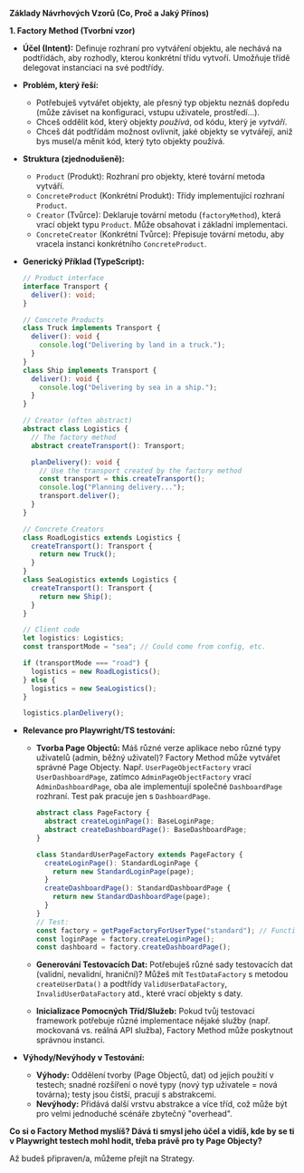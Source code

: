 **Základy Návrhových Vzorů (Co, Proč a Jaký Přínos)**

**1. Factory Method (Tvorbní vzor)**

- **Účel (Intent):** Definuje rozhraní pro vytváření objektu, ale nechává na podtřídách, aby rozhodly, kterou konkrétní třídu vytvoří. Umožňuje třídě delegovat instanciaci na své podtřídy.
- **Problém, který řeší:**
  - Potřebuješ vytvářet objekty, ale přesný typ objektu neznáš dopředu (může záviset na konfiguraci, vstupu uživatele, prostředí...).
  - Chceš oddělit kód, který objekty _používá_, od kódu, který je _vytváří_.
  - Chceš dát podtřídám možnost ovlivnit, jaké objekty se vytvářejí, aniž bys musel/a měnit kód, který tyto objekty používá.
- **Struktura (zjednodušeně):**
  - `Product` (Produkt): Rozhraní pro objekty, které tovární metoda vytváří.
  - `ConcreteProduct` (Konkrétní Produkt): Třídy implementující rozhraní `Product`.
  - `Creator` (Tvůrce): Deklaruje tovární metodu (`factoryMethod`), která vrací objekt typu `Product`. Může obsahovat i základní implementaci.
  - `ConcreteCreator` (Konkrétní Tvůrce): Přepisuje tovární metodu, aby vracela instanci konkrétního `ConcreteProduct`.
- **Generický Příklad (TypeScript):**

  ```typescript
  // Product interface
  interface Transport {
    deliver(): void;
  }

  // Concrete Products
  class Truck implements Transport {
    deliver(): void {
      console.log("Delivering by land in a truck.");
    }
  }
  class Ship implements Transport {
    deliver(): void {
      console.log("Delivering by sea in a ship.");
    }
  }

  // Creator (often abstract)
  abstract class Logistics {
    // The factory method
    abstract createTransport(): Transport;

    planDelivery(): void {
      // Use the transport created by the factory method
      const transport = this.createTransport();
      console.log("Planning delivery...");
      transport.deliver();
    }
  }

  // Concrete Creators
  class RoadLogistics extends Logistics {
    createTransport(): Transport {
      return new Truck();
    }
  }
  class SeaLogistics extends Logistics {
    createTransport(): Transport {
      return new Ship();
    }
  }

  // Client code
  let logistics: Logistics;
  const transportMode = "sea"; // Could come from config, etc.

  if (transportMode === "road") {
    logistics = new RoadLogistics();
  } else {
    logistics = new SeaLogistics();
  }

  logistics.planDelivery();
  ```

- **Relevance pro Playwright/TS testování:**

  - **Tvorba Page Objectů:** Máš různé verze aplikace nebo různé typy uživatelů (admin, běžný uživatel)? Factory Method může vytvářet správné Page Objecty. Např. `UserPageObjectFactory` vrací `UserDashboardPage`, zatímco `AdminPageObjectFactory` vrací `AdminDashboardPage`, oba ale implementují společné `DashboardPage` rozhraní. Test pak pracuje jen s `DashboardPage`.

    ```typescript
    abstract class PageFactory {
      abstract createLoginPage(): BaseLoginPage;
      abstract createDashboardPage(): BaseDashboardPage;
    }

    class StandardUserPageFactory extends PageFactory {
      createLoginPage(): StandardLoginPage {
        return new StandardLoginPage(page);
      }
      createDashboardPage(): StandardDashboardPage {
        return new StandardDashboardPage(page);
      }
    }
    // Test:
    const factory = getPageFactoryForUserType("standard"); // Function returns correct factory
    const loginPage = factory.createLoginPage();
    const dashboard = factory.createDashboardPage();
    ```

  - **Generování Testovacích Dat:** Potřebuješ různé sady testovacích dat (validní, nevalidní, hraniční)? Můžeš mít `TestDataFactory` s metodou `createUserData()` a podtřídy `ValidUserDataFactory`, `InvalidUserDataFactory` atd., které vrací objekty s daty.
  - **Inicializace Pomocných Tříd/Služeb:** Pokud tvůj testovací framework potřebuje různé implementace nějaké služby (např. mockovaná vs. reálná API služba), Factory Method může poskytnout správnou instanci.

- **Výhody/Nevýhody v Testování:**
  - **Výhody:** Oddělení tvorby (Page Objectů, dat) od jejich použití v testech; snadné rozšíření o nové typy (nový typ uživatele = nová továrna); testy jsou čistší, pracují s abstrakcemi.
  - **Nevýhody:** Přidává další vrstvu abstrakce a více tříd, což může být pro velmi jednoduché scénáře zbytečný "overhead".

**Co si o Factory Method myslíš? Dává ti smysl jeho účel a vidíš, kde by se ti v Playwright testech mohl hodit, třeba právě pro ty Page Objecty?**

Až budeš připraven/a, můžeme přejít na Strategy.
